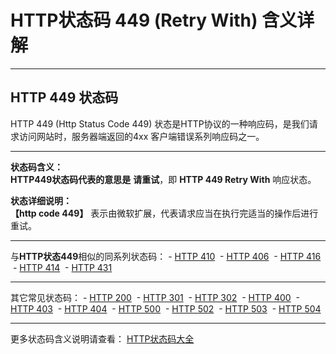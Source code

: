 # HTTP状态码 449 (Retry With) 含义详解

---

## HTTP 449 状态码

HTTP 449 (Http Status Code 449) 状态是HTTP协议的一种响应码，是我们请求访问网站时，服务器端返回的4xx 客户端错误系列响应码之一。

---

**状态码含义：**  
**HTTP449状态码代表的意思是** **请重试**，即 **HTTP 449 Retry With** 响应状态。

**状态详细说明：**  
**【http code 449】** 表示由微软扩展，代表请求应当在执行完适当的操作后进行重试。

  

---

与**HTTP状态449**相似的同系列状态码： - [HTTP 410](https://seo.juziseo.com/doc/http_code/410 "HTTP 410详细说明")
 - [HTTP 406](https://seo.juziseo.com/doc/http_code/406 "HTTP 406详细说明")
 - [HTTP 416](https://seo.juziseo.com/doc/http_code/416 "HTTP 416详细说明")
 - [HTTP 414](https://seo.juziseo.com/doc/http_code/414 "HTTP 414详细说明")
 - [HTTP 431](https://seo.juziseo.com/doc/http_code/431 "HTTP 431详细说明")

---

其它常见状态码： - [HTTP 200](https://seo.juziseo.com/doc/http_code/200 "HTTP 200详细说明")
 - [HTTP 301](https://seo.juziseo.com/doc/http_code/301 "HTTP 301详细说明")
 - [HTTP 302](https://seo.juziseo.com/doc/http_code/302 "HTTP 302详细说明")
 - [HTTP 400](https://seo.juziseo.com/doc/http_code/400 "HTTP 400详细说明")
 - [HTTP 403](https://seo.juziseo.com/doc/http_code/403 "HTTP 403详细说明")
 - [HTTP 404](https://seo.juziseo.com/doc/http_code/404 "HTTP 404详细说明")
 - [HTTP 500](https://seo.juziseo.com/doc/http_code/500 "HTTP 500详细说明")
 - [HTTP 502](https://seo.juziseo.com/doc/http_code/502 "HTTP 502详细说明")
 - [HTTP 503](https://seo.juziseo.com/doc/http_code/503 "HTTP 503详细说明")
 - [HTTP 504](https://seo.juziseo.com/doc/http_code/504 "HTTP 504详细说明")

---

更多状态码含义说明请查看： [HTTP状态码大全](https://seo.juziseo.com/doc/http_code/)